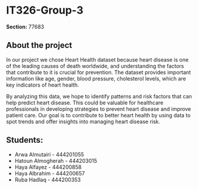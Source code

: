 # IT326-Group-3

**Section:** 77683

## About the project
In our project we chose Heart Health dataset because heart disease is one of the leading causes of death worldwide, and understanding the factors that contribute to it is crucial for prevention. The dataset provides important information like age, gender, blood pressure, cholesterol levels, which are key indicators of heart health.

By analyzing this data, we hope to identify patterns and risk factors that can help predict heart disease. This could be valuable for healthcare professionals in developing strategies to prevent heart disease and improve patient care. Our goal is to contribute to better heart health by using data to spot trends and offer insights into managing heart disease risk.

## Students:
- Arwa Almutairi - 444201055  
- Hatoun Almogherah - 444203015  
- Haya Alfayez - 444200858  
- Haya Albrahim - 444200657  
- Ruba Hadlaq - 444200353
